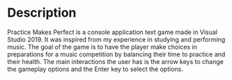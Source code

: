 # Description

Practice Makes Perfect is a console application text game made in Visual Studio 2019. It was inspired
from my experience in studying and performing music. The goal of the game is to have the player
make choices in preparations for a music competition by balancing their time to practice and their 
health. The main interactions the user has is the arrow keys to change the gameplay options and the
Enter key to select the options. 

